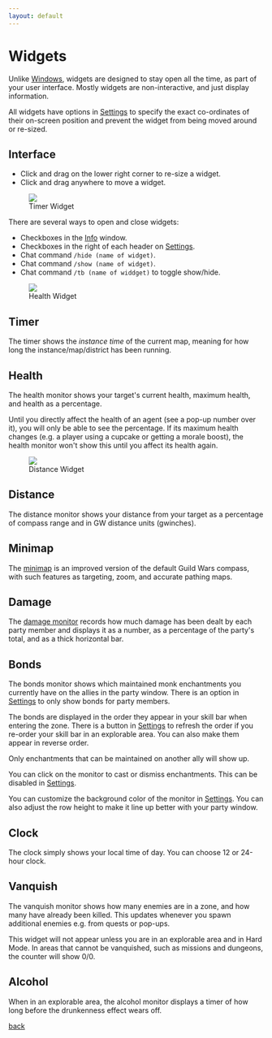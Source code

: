 ```yaml
---
layout: default
---
```


# Widgets
Unlike [Windows](windows), widgets are designed to stay open all the time, as part of your user interface. Mostly widgets are non-interactive, and just display information.

All widgets have options in [Settings](settings) to specify the exact co-ordinates of their on-screen position and prevent the widget from being moved around or re-sized.

## Interface
* Click and drag on the lower right corner to re-size a widget.
* Click and drag anywhere to move a widget.

<figure>
<img src="https://user-images.githubusercontent.com/11432831/28233476-fa86197c-68ab-11e7-85ac-f9c21f4e30db.PNG"/>
<figcaption>Timer Widget</figcaption>
</figure>
  
There are several ways to open and close widgets:
* Checkboxes in the [Info](info) window.
* Checkboxes in the right of each header on [Settings](settings).
* Chat command `/hide (name of widget)`.
* Chat command `/show (name of widget)`.
* Chat command `/tb (name of widdget)` to toggle show/hide.

<figure>
<img src="https://user-images.githubusercontent.com/11432831/28233454-decaf91e-68ab-11e7-8547-e584bd499628.PNG"/>
<figcaption>Health Widget</figcaption>
</figure>

## Timer
The timer shows the *instance time* of the current map, meaning for how long the instance/map/district has been running.

## Health
The health monitor shows your target's current health, maximum health, and health as a percentage.

Until you directly affect the health of an agent (see a pop-up number over it), you will only be able to see the percentage. If its maximum health changes (e.g. a player using a cupcake or getting a morale boost), the health monitor won't show this until you affect its health again.

<figure>
<img src="https://user-images.githubusercontent.com/11432831/28233453-dcab43f0-68ab-11e7-9788-c5e39799d0ee.PNG"/>
<figcaption>Distance Widget</figcaption>
</figure>

## Distance
The distance monitor shows your distance from your target as a percentage of compass range and in GW distance units (gwinches).

## Minimap
The [minimap](minimap) is an improved version of the default Guild Wars compass, with such features as targeting, zoom, and accurate pathing maps.

## Damage
The [damage monitor](damage_monitor) records how much damage has been dealt by each party member and displays it as a number, as a percentage of the party's total, and as a thick horizontal bar.

## Bonds
The bonds monitor shows which maintained monk enchantments you currently have on the allies in the party window. There is an option in [Settings](settings) to only show bonds for party members.

The bonds are displayed in the order they appear in your skill bar when entering the zone. There is a button in [Settings](settings) to refresh the order if you re-order your skill bar in an explorable area. You can also make them appear in reverse order.

Only enchantments that can be maintained on another ally will show up.

You can click on the monitor to cast or dismiss enchantments. This can be disabled in [Settings](settings).

You can customize the background color of the monitor in [Settings](settings). You can also adjust the row height to make it line up better with your party window.

## Clock
The clock simply shows your local time of day. You can choose 12 or 24-hour clock.

## Vanquish
The vanquish monitor shows how many enemies are in a zone, and how many have already been killed. This updates whenever you spawn additional enemies e.g. from quests or pop-ups.

This widget will not appear unless you are in an explorable area and in Hard Mode. In areas that cannot be vanquished, such as missions and dungeons, the counter will show 0/0.

## Alcohol
When in an explorable area, the alcohol monitor displays a timer of how long before the drunkenness effect wears off.

[back](./)
